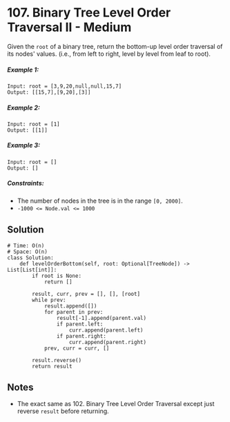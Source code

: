 # 107. Binary Tree Level Order Traversal II - Medium

Given the `root` of a binary tree, return the bottom-up level order traversal of its nodes' values. (i.e., from left to right, level by level from leaf to root).

##### Example 1:

```
Input: root = [3,9,20,null,null,15,7]
Output: [[15,7],[9,20],[3]]
```

##### Example 2:

```
Input: root = [1]
Output: [[1]]
```

##### Example 3:

```
Input: root = []
Output: []
```

##### Constraints:

- The number of nodes in the tree is in the range `[0, 2000]`.
- `-1000 <= Node.val <= 1000`

## Solution

```
# Time: O(n)
# Space: O(n)
class Solution:
    def levelOrderBottom(self, root: Optional[TreeNode]) -> List[List[int]]:
        if root is None:
            return []
        
        result, curr, prev = [], [], [root]
        while prev:
            result.append([])
            for parent in prev:
                result[-1].append(parent.val)
                if parent.left:
                    curr.append(parent.left)
                if parent.right:
                    curr.append(parent.right)
            prev, curr = curr, []
        
        result.reverse()
        return result
```

## Notes
- The exact same as 102. Binary Tree Level Order Traversal except just reverse `result` before returning.